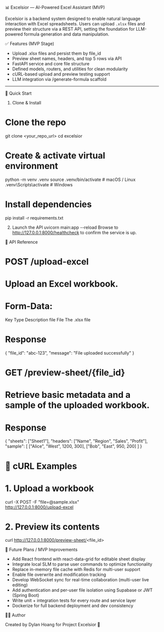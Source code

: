 📊 Excelsior — AI-Powered Excel Assistant (MVP)

Excelsior is a backend system designed to enable natural language interaction with Excel spreadsheets. Users can upload `.xlsx` files and preview their structure via a REST API, setting the foundation for LLM-powered formula generation and data manipulation.


✅ Features (MVP Stage)
- Upload .xlsx files and persist them by file_id
- Preview sheet names, headers, and top 5 rows via API
- FastAPI service and core file structure
- Defined models, routers, and utilities for clean modularity
- cURL-based upload and preview testing support
- LLM integration via /generate-formula scaffold

---

🚀 Quick Start

1. Clone & Install
# Clone the repo
git clone <your_repo_url>
cd excelsior

# Create & activate virtual environment
python -m venv .venv
source .venv/bin/activate   # macOS / Linux
.venv\Scripts\activate      # Windows

# Install dependencies
pip install -r requirements.txt

2. Launch the API
uvicorn main:app --reload
Browse to http://127.0.0.1:8000/healthcheck to confirm the service is up.

📑 API Reference
# POST /upload-excel
# Upload an Excel workbook.

# Form‑Data:
Key	  Type	Description
file	File	The .xlsx file

# Response 
{
  "file_id": "abc-123",
  "message": "File uploaded successfully"
}

# GET /preview-sheet/{file_id}
# Retrieve basic metadata and a sample of the uploaded workbook.

# Response
{
  "sheets": ["Sheet1"],
  "headers": ["Name", "Region", "Sales", "Profit"],
  "sample": [
    ["Alice", "West", 1200, 300],
    ["Bob",   "East",  950, 200]
  ]
}

# 🧪 cURL Examples

# 1. Upload a workbook
curl -X POST -F "file=@sample.xlsx" \
     http://127.0.0.1:8000/upload-excel

# 2. Preview its contents
curl http://127.0.0.1:8000/preview-sheet/<file_id>

🔧 Future Plans / MVP Improvements
- Add React frontend with react-data-grid for editable sheet display
- Integrate local SLM to parse user commands to optimize functionality
- Replace in-memory file cache with Redis for multi-user support
- Enable file overwrite and modification tracking
- Develop WebSocket sync for real-time collaboration (multi-user live editing)
- Add authentication and per-user file isolation using Supabase or JWT (Spring Boot)
- Write unit + integration tests for every route and service layer
- Dockerize for full backend deployment and dev consistency

🧑‍💻 Author

Created by Dylan Hoang for Project Excelsior 🚀